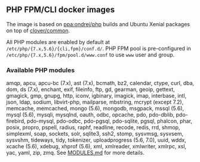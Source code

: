 ## PHP FPM/CLI docker images
The image is based on [ppa:ondrej/php](https://launchpad.net/~ondrej/+archive/ubuntu/php) builds and Ubuntu Xenial packages on top of [clover/common](https://hub.docker.com/r/clover/common/).

All PHP modules are enabled by default at `/etc/php/{7.x,5.6}/{cli,fpm}/conf.d/`.
PHP FPM pool is pre-configured in `/etc/php/{7.x,5.6}/fpm/pool.d/www.conf` to use `www` user and group.

### Available PHP modules
amqp, apcu, apcu-bc (7.x), ast (7.x), bcmath, bz2, calendar, ctype, curl, dba, dom, ds (7.x), enchant, exif, fileinfo, ftp, gd, gearman, geoip, gettext, gmagick, gmp, gnupg, http, iconv, igbinary, imagick, imap, interbase, intl, json, ldap, sodium, libvirt-php, mailparse, mbstring, mcrypt (except 7.2), memcache, memcached, mongo (5.6), mongodb, msgpack, mssql (5.6), mysql (5.6), mysqli, mysqlnd, oauth, odbc, opcache, pdo, pdo-dblib, pdo-firebird, pdo-mysql, pdo-odbc, pdo-pgsql, pdo-sqlite, pgsql, phalcon, phar, posix, propro, pspell, radius, raphf, readline, recode, redis, rrd, shmop, simplexml, soap, sockets, solr, sqlite3, ssh2, stomp, sysvmsg, sysvsem, sysvshm, tideways, tidy, tokenizer, uploadprogress (5.6, 7.0), uuid, wddx, xcache (5.6), xdebug, xhprof (5.6), xml, xmlreader, xmlwriter, xmlrpc, xsl, yac, yaml, zip, zmq.
See [MODULES.md](https://github.com/alemax-xyz/php/blob/master/MODULES.md) for more details.
